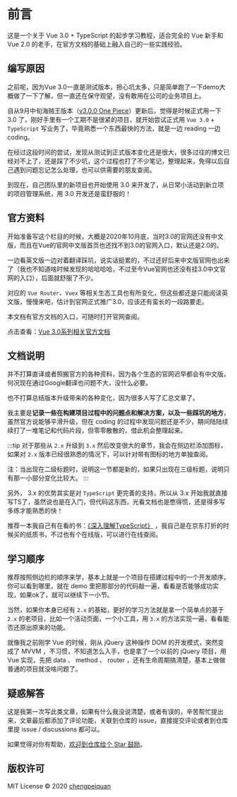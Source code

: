# 前言

这是一个关于 Vue 3.0 + TypeScript 的起步学习教程，适合完全的 Vue 新手和 Vue 2.0 的老手，在官方文档的基础上融入自己的一些实践经验。

<ClientOnly>
  <vue3-logo />
</ClientOnly>

## 编写原因

之前呢，因为Vue 3.0一直是测试版本，担心坑太多，只是简单跑了一下demo大概做了一下了解，但一直还在保守观望，没有敢用在公司的业务项目上。

自从9月中旬海贼王版本（[v3.0.0 One Piece](https://github.com/vuejs/vue-next/releases/tag/v3.0.0)）更新后，觉得是时候正式用一下 3.0 了，刚好手里有一个工期不是很紧的项目，就开始尝试正式用 `Vue 3.0` + `TypeScript` 写业务了，毕竟熟悉一个东西最快的方法，就是一边 reading 一边 coding。

在经过这段时间的尝试，发现从测试到正式版本变化还是很大，很多过往的博文已经对不上了，还是踩了不少坑，这个过程也打了不少笔记，整理起来，免得以后自己遇到问题忘记怎么处理，也可以供需要的朋友查阅。

到现在，自己团队里的新项目也开始使用 3.0 来开发了，从日常小活动到新立项的项目管理系统，用 3.0 开发还是蛮舒服的！

## 官方资料

开始准备写这个栏目的时候，大概是2020年10月底，当时3.0的官网还没有中文版，而且在Vue的官网中文版首页也还找不到3.0的官网入口，默认还是2.0的。

一边看英文版一边对着翻译踩坑，说实话挺累的，不过还好后来中文版官网也出来了（我也不知道啥时候发现的哈哈哈哈，不过至今Vue官网也还没有挂3.0中文官网的入口），后面就舒服了不少。

对应的 `Vue Router`、`Vuex` 等相关生态工具也有所变化，但这些都还是只能阅读英文版，慢慢来吧，估计到官网正式推广3.0，应该还有蛮长的一段路要走。

本文档有官方文档的入口，可随时打开官网查阅。

点击查看：[Vue 3.0系列相关官方文档](links.md#官方文档)

## 文档说明

并不打算直译或者照搬官方的各种资料，因为各个生态的官网迟早都会有中文版，何况现在通过Google翻译也问题不大，没什么必要。

也不打算总结版本升级带来的各种变化，因为很多人写了汇总文章了。

我主要是**记录一些在构建项目过程中的问题点和解决方案，以及一些踩坑的地方**，虽然官方说能够平滑升级，但在 coding 的过程中发现问题还是不少，期间陆陆续续打了一堆笔记和代码片段，但零零散散的，借此机会整理起来。

:::tip
对于那些从 `2.x` 升级到 `3.x` 然后改变很大的章节，我会在侧边栏添加<i class="sidebar__icon--default sidebar__icon--new"></i>图标，如果对 `2.x` 版本已经很熟悉的情况下，可以针对带有<i class="sidebar__icon--default sidebar__icon--new"></i>图标的地方单独查阅。

注：当<i class="sidebar__icon--default sidebar__icon--new"></i>出现在二级标题时，说明这一节都是新的，如果只出现在三级标题，说明只有那一小部分变化比较大。
:::

另外， 3.x 的优势其实是对 `TypeScript` 更完善的支持，所以从 3.x 开始我就直接写TS了，虽然说也是在入门，但代码这东西，光看文档也是憋得慌，还是得多写多练才能熟悉的快！

推荐一本我自己有在看的书：[《深入理解TypeScript》](https://jkchao.github.io/typescript-book-chinese/) ，我自己是在京东打折的时候买的纸质书，不过也有个在线版，可以进行在线查阅。

## 学习顺序

推荐按照侧边栏的顺序来学，基本上就是一个项目在搭建过程中的一个开发顺序，你可以看到哪里，就在 demo 里把那部分的代码敲一遍，看看是否能够成功实现，如果ok了，就可以继续下一小节。

当然，如果你本身已经有 `2.x` 的基础，更好的学习方法就是拿一个简单点的基于 `2.x` 的老项目，比如一个活动页面，一个小工具，用 `3.x` 的方法实现一遍，看看能否还原出原来的功能。

就像我之前刚学 Vue 的时候，刚从 jQuery 这种操作 DOM 的开发模式，突然变成了 MVVM ，不习惯，不知道怎么入手，也是拿了一个以前的 jQuery 项目，用 Vue 实现，先把 data 、 method 、 router ，还有生命周期搞清楚，基本上做做普通的项目就没啥问题了。

## 疑惑解答

这是我第一次写此类文章，如果有什么我没说清楚，或者有误的，辛苦帮忙提出来，文章最后都添加了评论功能，关联到仓库的 issue，直接提交评论或者到仓库里提 issue / discussions 都可以。

如果觉得对你有帮助，[欢迎到仓库给个 Star 鼓励](https://github.com/chengpeiquan/learning-vue3)。

## 版权许可

MIT License © 2020 [chengpeiquan](https://github.com/chengpeiquan)

<!-- 谷歌广告 -->
<ClientOnly>
  <google-adsense />
</ClientOnly>
<!-- 谷歌广告 -->